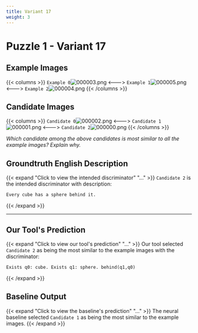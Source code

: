 ```yaml
---
title: Variant 17
weight: 3
---
```


# Puzzle 1 - Variant 17

## Example Images
{{< columns >}}
`Example 0`![000003.png](/clevr-variants/spy/fovariant-17/render/images/CLEVR_val_000003.png)
<--->
`Example 1`![000005.png](/clevr-variants/spy/fovariant-17/render/images/CLEVR_val_000005.png)
<--->
`Example 2`![000004.png](/clevr-variants/spy/fovariant-17/render/images/CLEVR_val_000004.png)
{{< /columns >}}

## Candidate Images
{{< columns >}}
`Candidate 0`![000002.png](/clevr-variants/spy/fovariant-17/render/images/CLEVR_val_000002.png)
<--->
`Candidate 1`![000001.png](/clevr-variants/spy/fovariant-17/render/images/CLEVR_val_000001.png)
<--->
`Candidate 2`![000000.png](/clevr-variants/spy/fovariant-17/render/images/CLEVR_val_000000.png)
{{< /columns >}}

*Which candidate among the above candidates is most similar to all the example images? Explain why.*

## Groundtruth English Description

{{< expand "Click to view the intended discriminator" "..." >}}
`Candidate 2` is the intended discriminator with description:
```plaintext 
Every cube has a sphere behind it.
```
{{< /expand >}}

---



## Our Tool's Prediction

{{< expand "Click to view our tool's prediction" "..." >}}
Our tool selected `Candidate 2` as being the most similar to the example images with the discriminator:
```plaintext
Exists q0: cube. Exists q1: sphere. behind(q1,q0)
```
{{< /expand >}}



## Baseline Output

{{< expand "Click to view the baseline's prediction" "..." >}}
The neural baseline selected `Candidate 1` as being the most similar to the example images.
{{< /expand >}}


